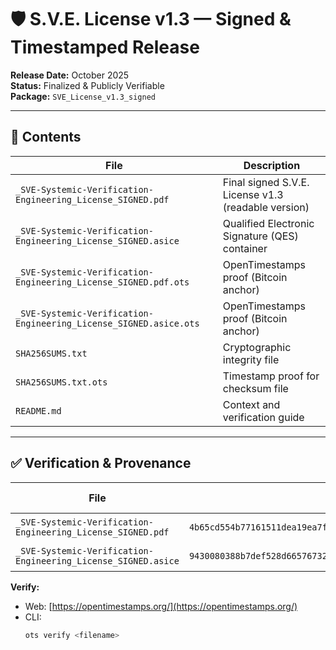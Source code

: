 # 🛡️ S.V.E. License v1.3 — Signed & Timestamped Release

**Release Date:** October 2025  
**Status:** Finalized & Publicly Verifiable  
**Package:** `SVE_License_v1.3_signed`

---

## 📄 Contents
| File | Description |
|------|--------------|
| `_SVE-Systemic-Verification-Engineering_License_SIGNED.pdf` | Final signed S.V.E. License v1.3 (readable version) |
| `_SVE-Systemic-Verification-Engineering_License_SIGNED.asice` | Qualified Electronic Signature (QES) container |
| `_SVE-Systemic-Verification-Engineering_License_SIGNED.pdf.ots` | OpenTimestamps proof (Bitcoin anchor) |
| `_SVE-Systemic-Verification-Engineering_License_SIGNED.asice.ots` | OpenTimestamps proof (Bitcoin anchor) |
| `SHA256SUMS.txt` | Cryptographic integrity file |
| `SHA256SUMS.txt.ots` | Timestamp proof for checksum file |
| `README.md` | Context and verification guide |

---

## ✅ Verification & Provenance

| File | SHA-256 | Timestamp Proof |
|------|----------|-----------------|
| `_SVE-Systemic-Verification-Engineering_License_SIGNED.pdf` | `4b65cd554b77161511dea19ea7fbdb457d202bf42d2dbd9cb57843380702e60e` | [OpenTimestamps (.ots)](_SVE-Systemic-Verification-Engineering_License_SIGNED.pdf.ots) |
| `_SVE-Systemic-Verification-Engineering_License_SIGNED.asice` | `9430080388b7def528d66576732880730e14a389498eccd0dfcad40bbe6e2f62` | [OpenTimestamps (.ots)](_SVE-Systemic-Verification-Engineering_License_SIGNED.asice.ots) |

**Verify:**  
- Web: [https://opentimestamps.org/](https://opentimestamps.org/)  
- CLI:  
  ```bash
  ots verify <filename>
  ```